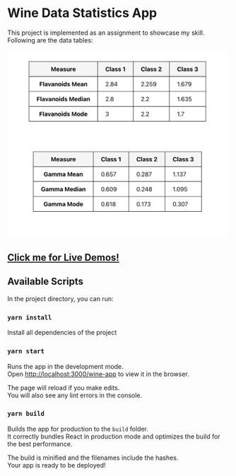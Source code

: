 # Wine Data Statistics App

This project is implemented as an assignment to showcase my skill. Following are the data tables:

![Calculation result](screenshots/result.png)

## **[Click me for Live Demos!](https://shabbir-sj.github.io/wine-app/)**

## Available Scripts

In the project directory, you can run:

### `yarn install`

Install all dependencies of the project

### `yarn start`

Runs the app in the development mode.\
Open [http://localhost:3000/wine-app](http://localhost:3000/wine-app) to view it in the browser.

The page will reload if you make edits.\
You will also see any lint errors in the console.

### `yarn build`

Builds the app for production to the `build` folder.\
It correctly bundles React in production mode and optimizes the build for the best performance.

The build is minified and the filenames include the hashes.\
Your app is ready to be deployed!

